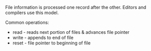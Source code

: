 File information is processed one record after the other. Editors and compilers use this model.

Common operations:
- read - reads next portion of files & advances file pointer
- write - appends to end of file
- reset - file pointer to beginning of file
